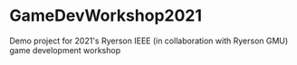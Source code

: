 # GameDevWorkshop2021
 Demo project for 2021's Ryerson IEEE (in collaboration with Ryerson GMU) game development workshop
